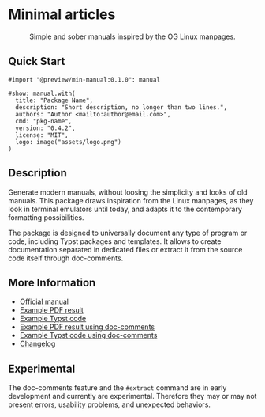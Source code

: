 # Minimal articles

<center>
  Simple and sober manuals inspired by the OG Linux manpages.
</center>


## Quick Start

```typst
#import "@preview/min-manual:0.1.0": manual

#show: manual.with(
  title: "Package Name",
  description: "Short description, no longer than two lines.",
  authors: "Author <mailto:author@email.com>",
  cmd: "pkg-name",
  version: "0.4.2",
  license: "MIT",
  logo: image("assets/logo.png")
)
```


## Description

Generate modern manuals, without loosing the simplicity and looks of old
manuals. This package draws inspiration from the Linux manpages, as they look in
terminal emulators until today, and adapts it to the contemporary formatting
possibilities.

The package is designed to universally document any type of program or code,
including Typst packages and templates. It allows to create documentation 
separated in dedicated files or extract it from the source code itself through
doc-comments.


## More Information

- [Official manual](https://raw.githubusercontent.com/mayconfmelo/min-manual/refs/tags/0.1.0/docs/pdf/manual.pdf)
- [Example PDF result](https://raw.githubusercontent.com/mayconfmelo/min-manual/refs/tags/0.1.0/docs/pdf/example.pdf)
- [Example Typst code](https://github.com/mayconfmelo/min-manual/blob/0.1.0/template/manual.typ)
- [Example PDF result using doc-comments](https://raw.githubusercontent.com/mayconfmelo/min-manual/refs/tags/0.1.0/docs/pdf/example-doc-comments.pdf)
- [Example Typst code using doc-comments](https://github.com/mayconfmelo/min-manual/blob/0.1.0/template/assets/module.typ)
- [Changelog](https://github.com/mayconfmelo/min-manual/blob/main/CHANGELOG.md)
<!--
 TODO: Add a link to min-writing/src/lib.typ, when published, to showcase doc-comments.
-->

## Experimental 

The doc-comments feature and the `#extract` command are in early development and
currently are experimental. Therefore they may or may not present errors,
usability problems, and unexpected behaviors.
